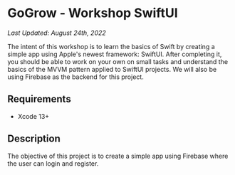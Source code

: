 # GoGrow - Workshop SwiftUI

*Last Updated: August 24th, 2022*

The intent of this workshop is to learn the basics of Swift by creating a simple app using Apple's newest framework: SwiftUI. After completing it, you should be able to work on your own on small tasks and understand the basics of the MVVM pattern applied to SwiftUI projects.
We will also be using Firebase as the backend for this project.

## Requirements

- Xcode 13+

## Description

The objective of this project is to create a simple app using Firebase where the user can login and register.
